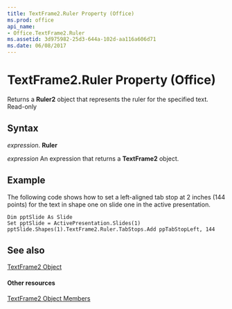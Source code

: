 ```yaml
---
title: TextFrame2.Ruler Property (Office)
ms.prod: office
api_name:
- Office.TextFrame2.Ruler
ms.assetid: 3d975982-25d3-644a-102d-aa116a606d71
ms.date: 06/08/2017
---
```



# TextFrame2.Ruler Property (Office)

Returns a  **Ruler2** object that represents the ruler for the specified text. Read-only


## Syntax

 _expression_. **Ruler**

 _expression_ An expression that returns a **TextFrame2** object.


## Example

The following code shows how to set a left-aligned tab stop at 2 inches (144 points) for the text in shape one on slide one in the active presentation.


```
Dim pptSlide As Slide 
Set pptSlide = ActivePresentation.Slides(1) 
pptSlide.Shapes(1).TextFrame2.Ruler.TabStops.Add ppTabStopLeft, 144 

```


## See also


[TextFrame2 Object](textframe2-object-office.md)
#### Other resources


[TextFrame2 Object Members](textframe2-members-office.md)

